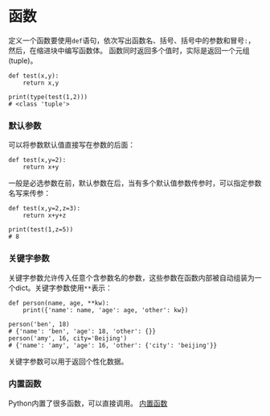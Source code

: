函数
===
定义一个函数要使用`def`语句，依次写出函数名、括号、括号中的参数和冒号`:`，然后，在缩进块中编写函数体。
函数同时返回多个值时，实际是返回一个元组(tuple)。
```
def test(x,y):
    return x,y

print(type(test(1,2)))
# <class 'tuple'>
```

###  默认参数
可以将参数默认值直接写在参数的后面：
```
def test(x,y=2):
    return x+y
```
一般是必选参数在前，默认参数在后，当有多个默认值参数传参时，可以指定参数名写来传参：
```
def test(x,y=2,z=3):
    return x+y+z

print(test(1,z=5))
# 8
```

###  关键字参数
关键字参数允许传入任意个含参数名的参数，这些参数在函数内部被自动组装为一个dict。关键字参数使用`**`表示：
```
def person(name, age, **kw):
    print({'name': name, 'age': age, 'other': kw})

person('ben', 18)
# {'name': 'ben', 'age': 18, 'other': {}}
person('amy', 16, city='Beijing')
# {'name': 'amy', 'age': 16, 'other': {'city': 'beijing'}}

```
关键字参数可以用于返回个性化数据。

###  内置函数
Python内置了很多函数，可以直接调用。
[内置函数](https://docs.python.org/zh-cn/3/library/functions.html)

